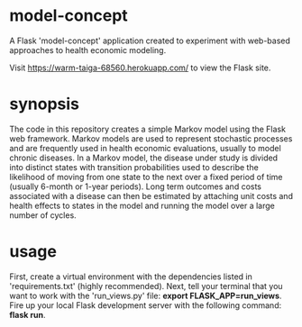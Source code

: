 # model-concept
A Flask 'model-concept' application created to experiment with web-based approaches to health economic modeling. 

Visit <a>https://warm-taiga-68560.herokuapp.com/</a> to view the Flask site.

# synopsis
The code in this repository creates a simple Markov model using the Flask web framework. Markov models are used to represent stochastic processes and are frequently used in health economic evaluations, usually to model chronic diseases. In a Markov model, the disease under study is divided into distinct states with transition probabilities used to describe the likelihood of moving from one state to the next over a fixed period of time (usually 6-month or 1-year periods). Long term outcomes and costs associated with a disease can then be estimated by attaching unit costs and health effects to states in the model and running the model over a large number of cycles. 
# usage
First, create a virtual environment with the dependencies listed in 'requirements.txt' (highly recommended). Next, tell your terminal that you want to work with the 'run_views.py' file: <strong>export FLASK_APP=run_views</strong>.  Fire up your local Flask development server with the following command: <strong>flask run</strong>.
